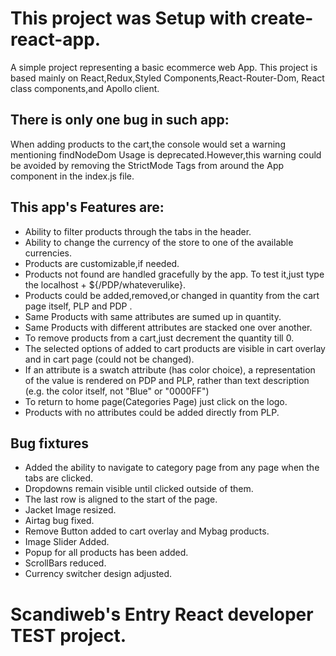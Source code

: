 <!-- @format -->

# This project was Setup with create-react-app.

A simple project representing a basic ecommerce web App.
This project is based mainly on React,Redux,Styled Components,React-Router-Dom, React class components,and Apollo client.

## There is only one bug in such app:

When adding products to the cart,the console would set a warning mentioning findNodeDom Usage is deprecated.However,this warning could be avoided by removing the StrictMode Tags from around the App component in the index.js file.

## This app's Features are:

- Ability to filter products through the tabs in the header.
- Ability to change the currency of the store to one of the available currencies.
- Products are customizable,if needed.
- Products not found are handled gracefully by the app.
  To test it,just type the localhost + ${/PDP/whateverulike}.
- Products could be added,removed,or changed in quantity from the cart page itself, PLP and PDP .
- Same Products with same attributes are sumed up in quantity.
- Same Products with different attributes are stacked one over another.
- To remove products from a cart,just decrement the quantity till 0.
- The selected options of added to cart products are visible in cart overlay and in cart page (could not be changed).
- If an attribute is a swatch attribute (has color choice), a representation of the value is rendered on PDP and PLP, rather than text description (e.g. the color itself, not "Blue" or "0000FF")
- To return to home page(Categories Page) just click on the logo.
- Products with no attributes could be added directly from PLP.

## Bug fixtures

- Added the ability to navigate to category page from any page when the tabs are clicked.
- Dropdowns remain visible until clicked outside of them.
- The last row is aligned to the start of the page.
- Jacket Image resized.
- Airtag bug fixed.
- Remove Button added to cart overlay and Mybag products.
- Image Slider Added.
- Popup for all products has been added.
- ScrollBars reduced.
- Currency switcher design adjusted.

# Scandiweb's Entry React developer TEST project.
